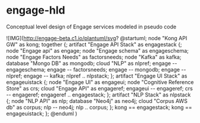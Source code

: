 # engage-hld
Conceptual level design of Engage services modeled in pseudo code

![IMG](http://engage-beta.c1.io/plantuml/svg?
@startuml;
node "Kong API GW" as kong;
together {;
artifact "Engage API Stack" as engagestack {;
  node "Engage api" as engage;
  node "Engage schema" as engageschema;
  node "Engage Factors Needs" as factorsneeds;
  node "Kafka" as kafka;
  database "Mongo DB" as mongodb;
  cloud "NLP" as nlpref;
  engage -- engageschema;
  engage -- factorsneeds;
  engage -- mongodb;
  engage -- nlpref;
  engage -- kafka;
  nlpref .. nlpstack;
};
artifact "Engage UI Stack" as engageuistack {;
  node "Engage UI" as engageui;
  node "Cognitive Reference Store" as crs;
  cloud "Engage API" as engageref;
  engageui -- engageref;
  crs -- engageref;
  engageref .. engagestack;
};
artifact "NLP Stack" as nlpstack {;
  node "NLP API" as nlp;
  database "Neo4j" as neo4j;
  cloud "Corpus AWS db" as corpus;
  nlp -- neo4j;
  nlp .. corpus;
};
kong == engagestack;
kong == engageuistack;
};
@enduml
)

